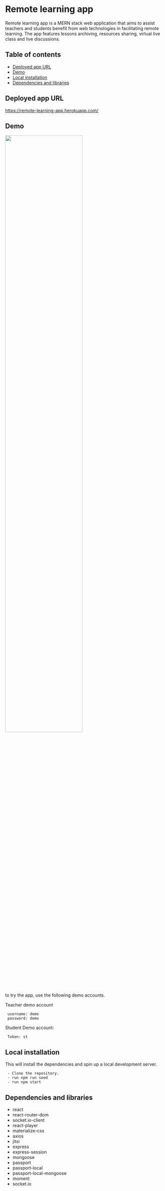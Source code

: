 # Remote learning app

Remote learning app is a MERN stack web application that aims to assist teachers and students benefit from web technologies in facilitating remote learning. The app features lessons archiving, resources sharing, virtual live class and live discussions.

## Table of contents

- [Deployed app URL](#Deployed-app-URL)
- [Demo](#Demo)
- [Local installation](#Local-installation)
- [Dependencies and libraries](#Dependencies-and-libraries)

## Deployed app URL

https://remote-learning-app.herokuapp.com/

## Demo

<img src="demo.gif" style="width:70%"/>

to try the app, use the following demo accounts.

Teacher demo account

     username: demo
     password: demo

Student Demo account:

     Token: st

## Local installation

This will install the dependencies and spin up a local development server.

     - Clone the repository.
     - run npm run seed
     - run npm start

## Dependencies and libraries

- react
- react-router-dom
- socket.io-client
- react-player
- materialize-css
- axios
- jitsi
- express
- express-session
- mongoose
- passport
- passport-local
- passport-local-mongoose
- moment
- socket.io
